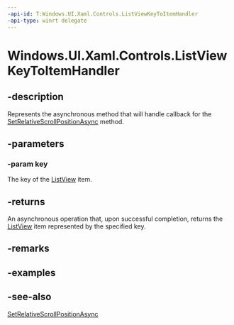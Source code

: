 ```yaml
---
-api-id: T:Windows.UI.Xaml.Controls.ListViewKeyToItemHandler
-api-type: winrt delegate
---
```

<!-- Delegate syntax.
public delegate Windows.Foundation.IAsyncOperation<object> ListViewKeyToItemHandler(System.String key)
-->
# Windows.UI.Xaml.Controls.ListViewKeyToItemHandler

## -description
Represents the asynchronous method that will handle callback for the [SetRelativeScrollPositionAsync](listviewpersistencehelper_setrelativescrollpositionasync_2138322716.md) method.

## -parameters
### -param key
The key of the [ListView](listview.md) item.

## -returns
An asynchronous operation that, upon successful completion, returns the [ListView](listview.md) item represented by the specified key.

## -remarks

## -examples

## -see-also
[SetRelativeScrollPositionAsync](listviewpersistencehelper_setrelativescrollpositionasync.md)